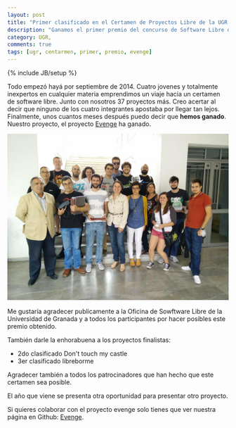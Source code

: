 ```yaml
---
layout: post
title: "Primer clasificado en el Certamen de Proyectos Libre de la UGR 2014-2015"
description: "Ganamos el primer premio del concurso de Software Libre de la Universida de Granada con el proyecto Evenge"
category: UGR,
comments: true
tags: [ugr, centarmen, primer, premio, evenge]
---
```

{% include JB/setup %}

Todo empezó hayá por septiembre de 2014. Cuatro jovenes y totalmente inexpertos en cualquier materia emprendimos un viaje hacía un certamen de software libre. Junto con nosotros 37 proyectos más. Creo acertar al decir que ninguno de los cuatro integrantes apostaba por llegar tan lejos. Finalmente, unos cuantos meses después puedo decir que **hemos ganado**. Nuestro proyecto, el proyecto [Evenge](http://evenge.github.io) ha ganado.

![imagen](/recursos/img/finalistas.jpeg)

Me gustaría agradecer publicamente a la Oficina de Sowftware Libre de la Universidad de Granada y a todos los participantes por hacer posibles este premio obtenido.  

También darle la enhorabuena a los proyectos finalistas:
* 2do clasificado Don't touch my castle
* 3er clasificado libreborme

Agradecer también a todos los patrocinadores que han hecho que este certamen sea posible.  

El año que viene se presenta otra oportunidad para presentar otro proyecto.  

Si quieres colaborar con el proyecto evenge solo tienes que ver nuestra página en Github: [Evenge](https://github.com/evenge/EVENGE).
